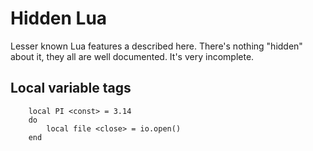 # Hidden Lua
Lesser known Lua features a described here. There's nothing "hidden" about it, they all are well documented.
It's very incomplete.

## Local variable tags
```
    local PI <const> = 3.14
    do
        local file <close> = io.open()
    end
```
